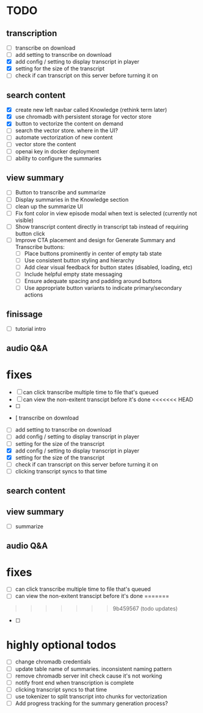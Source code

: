 # TODO

## transcription

- [ ] transcribe on download
- [ ] add setting to transcribe on download
- [x] add config / setting to display transcript in player
- [x] setting for the size of the transcript
- [ ] check if can transcript on this server before turning it on

## search content

- [X] create new left navbar called Knowledge (rethink term later)
- [X] use chromadb with persistent storage for vector store
- [X] button to vectorize the content on demand
- [ ] search the vector store. where in the UI?
- [ ] automate vectorization of new content
- [ ] vector store the content
- [ ] openai key in docker deployment
- [ ] ability to configure the summaries

## view summary

- [ ] Button to transcribe and summarize
- [ ] Display summaries in the Knowledge section
- [ ] clean up the summarize UI
- [ ] Fix font color in view episode modal when text is selected (currently not visible)
- [ ] Show transcript content directly in transcript tab instead of requiring button click
- [ ] Improve CTA placement and design for Generate Summary and Transcribe buttons:
  - [ ] Place buttons prominently in center of empty tab state
  - [ ] Use consistent button styling and hierarchy
  - [ ] Add clear visual feedback for button states (disabled, loading, etc)
  - [ ] Include helpful empty state messaging
  - [ ] Ensure adequate spacing and padding around buttons
  - [ ] Use appropriate button variants to indicate primary/secondary actions

## finissage

- [ ] tutorial intro

## audio Q&A

# fixes

- [ ] can click transcribe multiple time to file that's queued
- [ ] can view the non-exitent transcipt before it's done
<<<<<<< HEAD
- [ ]
- [  transcribe on download
- [ ] add setting to transcribe on download
- [ ] add config / setting to display transcript in player
- [ ] setting for the size of the transcript
- [X] add config / setting to display transcript in player
- [X] setting for the size of the transcript
- [ ] check if can transcript on this server before turning it on
- [ ] clicking transcript syncs to that time

## search content

## view summary
- [ ] summarize

## audio Q&A

# fixes
- [ ] can click transcribe multiple time to file that's queued
- [ ] can view the non-exitent transcipt before it's done
=======
>>>>>>> 9b459567 (todo updates)
- [ ] 

# highly optional todos

- [ ] change chromadb credentials
- [ ] update table name of summaries. inconsistent naming pattern
- [ ] remove chromadb server init check cause it's not working
- [ ] notify front end when transcription is complete
- [ ] clicking transcript syncs to that time
- [ ] use tokenizer to split transcript into chunks for vectorization
- [ ] Add progress tracking for the summary generation process?
